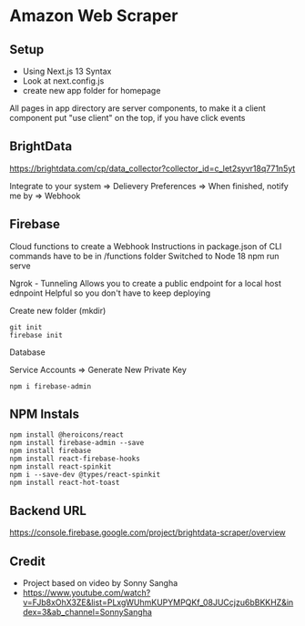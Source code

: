 # Amazon Web Scraper

## Setup

- Using Next.js 13 Syntax
- Look at next.config.js
- create new app folder for homepage

All pages in app directory are server components, to make it a client component put "use client" on the top, if you have click events

## BrightData

https://brightdata.com/cp/data_collector?collector_id=c_let2syvr18q771n5yt

Integrate to your system => Delievery Preferences => When finished, notify me by => Webhook

## Firebase

Cloud functions to create a Webhook
Instructions in package.json of CLI commands have to be in /functions folder
Switched to Node 18
npm run serve

Ngrok - Tunneling
Allows you to create a public endpoint for a local host ednpoint
Helpful so you don't have to keep deploying

Create new folder (mkdir)

```
git init
firebase init
```

Database

Service Accounts => Generate New Private Key

```
npm i firebase-admin
```

## NPM Instals

```
npm install @heroicons/react
npm install firebase-admin --save
npm install firebase
npm install react-firebase-hooks
npm install react-spinkit
npm i --save-dev @types/react-spinkit
npm install react-hot-toast
```

## Backend URL

https://console.firebase.google.com/project/brightdata-scraper/overview

## Credit

- Project based on video by Sonny Sangha
- https://www.youtube.com/watch?v=FJb8xOhX3ZE&list=PLxgWUhmKUPYMPQKf_08JUCcjzu6bBKKHZ&index=3&ab_channel=SonnySangha
